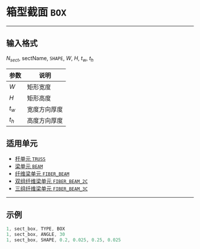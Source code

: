 # 箱型截面 `BOX`

---

## 输入格式

 $N_{sect}$, sectName, `SHAPE`, $W$, $H$, $t_w$, $t_h$

| 参数  | 说明         |
| ----- | ------------ |
| $W$   | 矩形宽度     |
| $H$   | 矩形高度     |
| $t_w$ | 宽度方向厚度 |
| $t_h$ | 高度方向厚度 |


## 适用单元

- [杆单元 `TRUSS`]()
- [梁单元 `BEAM`]()
- [纤维梁单元 `FIBER_BEAM`]()
- [双组纤维梁单元 `FIBER_BEAM_2C`]()
- [三组纤维梁单元 `FIBER_BEAM_3C`]()

---

## 示例

```c
1, sect_box, TYPE, BOX
1, sect_box, ANGLE, 30
1, sect_box, SHAPE, 0.2, 0.025, 0.25, 0.025 
```